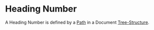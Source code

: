 # Heading Number

A Heading Number is defined by a [Path](9000004.md) in a Document [Tree-Structure](600066.md).
